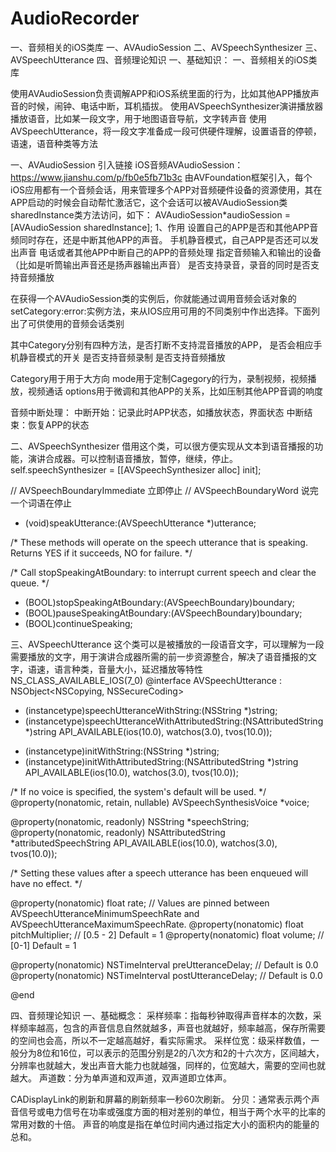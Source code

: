 # AudioRecorder


一、音频相关的iOS类库
一、AVAudioSession
二、AVSpeechSynthesizer
三、AVSpeechUtterance
四、音频理论知识
一、基础知识：
一、音频相关的iOS类库

使用AVAudioSession负责调解APP和iOS系统里面的行为，比如其他APP播放声音的时候，闹钟、电话中断，耳机插拔。
使用AVSpeechSynthesizer演讲播放器播放语音，比如某一段文字，用于地图语音导航，文字转声音
使用AVSpeechUtterance，将一段文字准备成一段可供硬件理解，设置语音的停顿，语速，语音种类等方法

一、AVAudioSession
引入链接
iOS音频AVAudioSession：https://www.jianshu.com/p/fb0e5fb71b3c
由AVFoundation框架引入，每个iOS应用都有一个音频会话，用来管理多个APP对音频硬件设备的资源使用，其在APP启动的时候会自动帮忙激活它，这个会话可以被AVAudioSession类sharedInstance类方法访问，如下：
AVAudioSession*audioSession = [AVAudioSession sharedInstance];
1、作用
设置自己的APP是否和其他APP音频同时存在，还是中断其他APP的声音。
手机静音模式，自己APP是否还可以发出声音
电话或者其他APP中断自己的APP的音频处理
指定音频输入和输出的设备（比如是听筒输出声音还是扬声器输出声音）
是否支持录音，录音的同时是否支持音频播放

在获得一个AVAudioSession类的实例后，你就能通过调用音频会话对象的setCategory:error:实例方法，来从IOS应用可用的不同类别中作出选择。下面列出了可供使用的音频会话类别

其中Category分别有四种方法，是否打断不支持混音播放的APP，
是否会相应手机静音模式的开关
是否支持音频录制
是否支持音频播放

Category用于用于大方向
mode用于定制Cagegory的行为，录制视频，视频播放，视频通话
options用于微调和其他APP的关系，比如压制其他APP音调的响度

音频中断处理：
中断开始：记录此时APP状态，如播放状态，界面状态
中断结束：恢复APP的状态

二、AVSpeechSynthesizer
借用这个类，可以很方便实现从文本到语音播报的功能，演讲合成器。可以控制语音播放，暂停，继续，停止。
self.speechSynthesizer = [[AVSpeechSynthesizer alloc] init];

//    AVSpeechBoundaryImmediate 立即停止
//    AVSpeechBoundaryWord  说完一个词语在停止

- (void)speakUtterance:(AVSpeechUtterance *)utterance;

/* These methods will operate on the speech utterance that is speaking. Returns YES if it succeeds, NO for failure. */

/* Call stopSpeakingAtBoundary: to interrupt current speech and clear the queue. */
- (BOOL)stopSpeakingAtBoundary:(AVSpeechBoundary)boundary;
- (BOOL)pauseSpeakingAtBoundary:(AVSpeechBoundary)boundary;
- (BOOL)continueSpeaking;

三、AVSpeechUtterance
这个类可以是被播放的一段语音文字，可以理解为一段需要播放的文字，用于演讲合成器所需的前一步资源整合，解决了语音播报的文字，语速，语言种类，音量大小，延迟播放等特性
NS_CLASS_AVAILABLE_IOS(7_0)
@interface AVSpeechUtterance : NSObject<NSCopying, NSSecureCoding>

+ (instancetype)speechUtteranceWithString:(NSString *)string;
+ (instancetype)speechUtteranceWithAttributedString:(NSAttributedString *)string API_AVAILABLE(ios(10.0), watchos(3.0), tvos(10.0));

- (instancetype)initWithString:(NSString *)string;
- (instancetype)initWithAttributedString:(NSAttributedString *)string API_AVAILABLE(ios(10.0), watchos(3.0), tvos(10.0));

/* If no voice is specified, the system's default will be used. */
@property(nonatomic, retain, nullable) AVSpeechSynthesisVoice *voice;

@property(nonatomic, readonly) NSString *speechString;
@property(nonatomic, readonly) NSAttributedString *attributedSpeechString API_AVAILABLE(ios(10.0), watchos(3.0), tvos(10.0));

/* Setting these values after a speech utterance has been enqueued will have no effect. */

@property(nonatomic) float rate;             // Values are pinned between AVSpeechUtteranceMinimumSpeechRate and AVSpeechUtteranceMaximumSpeechRate.
@property(nonatomic) float pitchMultiplier;  // [0.5 - 2] Default = 1
@property(nonatomic) float volume;           // [0-1] Default = 1

@property(nonatomic) NSTimeInterval preUtteranceDelay;    // Default is 0.0
@property(nonatomic) NSTimeInterval postUtteranceDelay;   // Default is 0.0

@end

四、音频理论知识
一、基础概念：
采样频率：指每秒钟取得声音样本的次数，采样频率越高，包含的声音信息自然就越多，声音也就越好，频率越高，保存所需要的空间也会高，所以不一定越高越好，看实际需求。
采样位宽：级采样数值，一般分为8位和16位，可以表示的范围分别是2的八次方和2的十六次方，区间越大，分辨率也就越大，发出声音大能力也就越强，同样的，位宽越大，需要的空间也就越大。
声道数：分为单声道和双声道，双声道即立体声。

CADisplayLink的刷新和屏幕的刷新频率一秒60次刷新。
分贝：通常表示两个声音信号或电力信号在功率或强度方面的相对差别的单位，相当于两个水平的比率的常用对数的十倍。
声音的响度是指在单位时间内通过指定大小的面积内的能量的总和。
